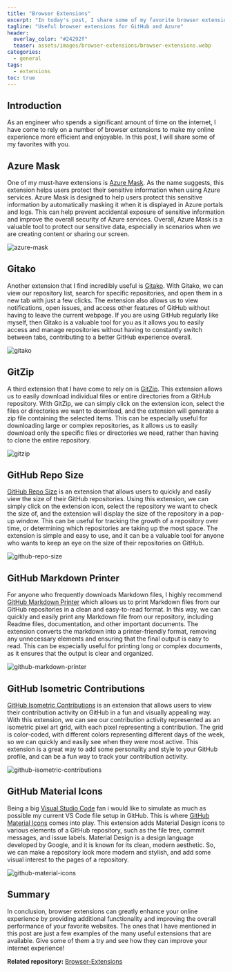 ```yaml
---
title: "Browser Extensions"
excerpt: "In today's post, I share some of my favorite browser extensions with you."
tagline: "Useful browser extensions for GitHub and Azure"
header:
  overlay_color: "#24292f"
  teaser: assets/images/browser-extensions/browser-extensions.webp
categories:
  - general
tags:
  - extensions
toc: true
---
```


## Introduction

As an engineer who spends a significant amount of time on the internet, I have come to rely on a number of browser extensions to make my online experience more efficient and enjoyable. In this post, I will share some of my favorites with you.

## Azure Mask

One of my must-have extensions is [Azure Mask](https://github.com/clarkio/azure-mask). As the name suggests, this extension helps users protect their sensitive information when using Azure services. Azure Mask is designed to help users protect this sensitive information by automatically masking it when it is displayed in Azure portals and logs. This can help prevent accidental exposure of sensitive information and improve the overall security of Azure services. Overall, Azure Mask is a valuable tool to protect our sensitive data, especially in scenarios when we are creating content or sharing our screen.

![azure-mask](/assets/images/browser-extensions/Azure-Mask.webp)

## Gitako

Another extension that I find incredibly useful is [Gitako](https://github.com/EnixCoda/Gitako). With Gitako, we can view our repository list, search for specific repositories, and open them in a new tab with just a few clicks. The extension also allows us to view notifications, open issues, and access other features of GitHub without having to leave the current webpage. If you are using GitHub regularly like myself, then Gitako is a valuable tool for you as it allows you to easily access and manage repositories without having to constantly switch between tabs, contributing to a better GitHub experience overall.

![gitako](/assets/images/browser-extensions/Gitako.webp)

## GitZip

A third extension that I have come to rely on is [GitZip](https://gitzip.org/). This extension allows us to easily download individual files or entire directories from a GitHub repository. With GitZip, we can simply click on the extension icon, select the files or directories we want to download, and the extension will generate a zip file containing the selected items. This can be especially useful for downloading large or complex repositories, as it allows us to easily download only the specific files or directories we need, rather than having to clone the entire repository.

![gitzip](/assets/images/browser-extensions/GitZip.webp)

## GitHub Repo Size

[GitHub Repo Size](https://github.com/harshjv/github-repo-size) is an extension that allows users to quickly and easily view the size of their GitHub repositories. Using this extension, we can simply click on the extension icon, select the repository we want to check the size of, and the extension will display the size of the repository in a pop-up window. This can be useful for tracking the growth of a repository over time, or determining which repositories are taking up the most space. The extension is simple and easy to use, and it can be a valuable tool for anyone who wants to keep an eye on the size of their repositories on GitHub.

![github-repo-size](/assets/images/browser-extensions/GitHub-Repo-Size.webp)

## GitHub Markdown Printer

For anyone who frequently downloads Markdown files, I highly recommend [GitHub Markdown Printer](https://github.com/jerry1100/github-markdown-printer) which allows us to print Markdown files from our GitHub repositories in a clean and easy-to-read format. In this way, we can quickly and easily print any Markdown file from our repository, including Readme files, documentation, and other important documents. The extension converts the markdown into a printer-friendly format, removing any unnecessary elements and ensuring that the final output is easy to read. This can be especially useful for printing long or complex documents, as it ensures that the output is clear and organized.

![github-markdown-printer](/assets/images/browser-extensions/GitHub-Markdown-Printer.webp)

## GitHub Isometric Contributions

[GitHub Isometric Contributions](https://github.com/jasonlong/isometric-contributions) is an extension that allows users to view their contribution activity on GitHub in a fun and visually appealing way. With this extension, we can see our contribution activity represented as an isometric pixel art grid, with each pixel representing a contribution. The grid is color-coded, with different colors representing different days of the week, so we can quickly and easily see when they were most active. This extension is a great way to add some personality and style to your GitHub profile, and can be a fun way to track your contribution activity.

![github-isometric-contributions](/assets/images/browser-extensions/GitHub-Isometric-Contributions.webp)

## GitHub Material Icons

Being a big [Visual Studio Code](https://code.visualstudio.com/) fan i would like to simulate as much as possible my current VS Code file setup in GitHub. This is where [GitHub Material Icons](https://github.com/Claudiohbsantos/github-material-icons-extension) comes into play. This extension adds Material Design icons to various elements of a GitHub repository, such as the file tree, commit messages, and issue labels. Material Design is a design language developed by Google, and it is known for its clean, modern aesthetic. So, we can make a repository look more modern and stylish, and add some visual interest to the pages of a repository.

![github-material-icons](/assets/images/browser-extensions/GitHub-Material-Icons.webp)

## Summary

In conclusion, browser extensions can greatly enhance your online experience by providing additional functionality and improving the overall performance of your favorite websites. The ones that I have mentioned in this post are just a few examples of the many useful extensions that are available. Give some of them a try and see how they can improve your internet experience!

**Related repository:** [Browser-Extensions](https://github.com/christosgalano/Browser-Extensions)
